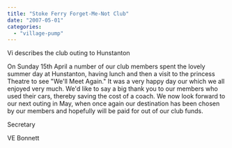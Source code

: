 ```yaml
---
title: "Stoke Ferry Forget-Me-Not Club"
date: "2007-05-01"
categories: 
  - "village-pump"
---
```


Vi describes the club outing to Hunstanton

On Sunday 15th April a number of our club members spent the lovely summer day at Hunstanton, having lunch and then a visit to the princess Theatre to see "We'll Meet Again." It was a very happy day our which we all enjoyed very much. We'd like to say a big thank you to our members who used their cars, thereby saving the cost of a coach. We now look forward to our next outing in May, when once again our destination has been chosen by our members and hopefully will be paid for out of our club funds.

Secretary

VE Bonnett
